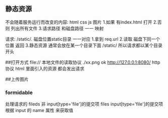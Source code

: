## 静态资源
不会随着服务运行而改变的内容: html css js 图片
1.如果 有index.html 打开
2.否则 列出所有文件
3.请求路径 和磁盘路径 一一 映射

请求:
/static/*.* 磁盘位置static目录 一一对应
1.拿到 req.url
2.读取 磁盘下同一个位置 返回
3.静态资源 通常会放在某一个目录下面 /static/ 所以请求都以某个目录开头

##打开方式
file:// 本地文件的读取协议    ./xx.png  ok
http://127.0.0.1:8080/  http协议
html 里面引入的资源   都会发出请求


##上传图片 

### formidable
处理请求的
fileds 非 input[type='file']的提交项 
files input[type='file']的提交项
根据 input 的 name 属性 来获取值

